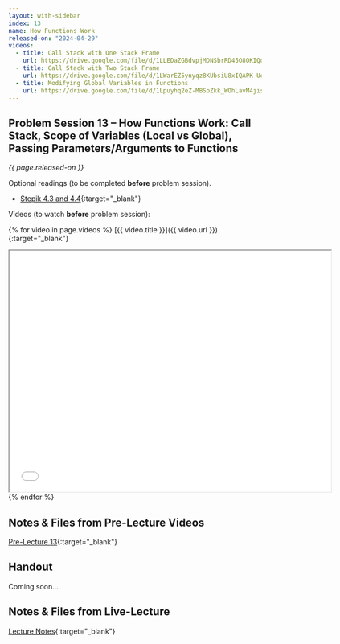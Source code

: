 ```yaml
---
layout: with-sidebar
index: 13
name: How Functions Work
released-on: "2024-04-29"
videos:
  - title: Call Stack with One Stack Frame
    url: https://drive.google.com/file/d/1LLEDaZGBdvpjMDNSbrRD45O8OKIQqykJ
  - title: Call Stack with Two Stack Frame
    url: https://drive.google.com/file/d/1LWarEZ5ynyqz8KUbsiU8xIQAPK-UqDdv
  - title: Modifying Global Variables in Functions
    url: https://drive.google.com/file/d/1Lpuyhq2eZ-MBSoZkk_WOhLavM4jiswq3
---
```


## Problem Session 13 – How Functions Work: Call Stack, Scope of Variables (Local vs Global), Passing Parameters/Arguments to Functions

_{{ page.released-on }}_

Optional readings (to be completed **before** problem session). 
- [Stepik 4.3 and 4.4](https://stepik.org/lesson/567183/step/1?unit=561456){:target="_blank"}

Videos (to watch **before** problem session):

{% for video in page.videos %}
[{{ video.title }}]({{ video.url }}){:target="_blank"}

<iframe src="{{ video.url }}/preview" width="640" height="480" allow="autoplay"></iframe>
{% endfor %}

## Notes & Files from Pre-Lecture Videos

[Pre-Lecture 13](https://github.com/ucsd-cse8a-sp24/ucsd-cse8a-sp24.github.io/tree/main/_pre-lectures/lecture-13){:target="_blank"}

## Handout

Coming soon...

## Notes & Files from Live-Lecture

[Lecture Notes](https://drive.google.com/drive/folders/10uG6A0dR6ipkomBneY80PNfL7Jx5PPcT?usp=sharing){:target="_blank"}
